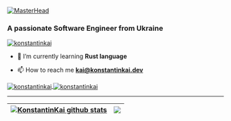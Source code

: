 [![MasterHead](https://github.com/user-attachments/assets/df684aa8-0d58-4090-b956-45c95229c561)](https://github.com/KonstantinKai)

<h3 align="left">A passionate Software Engineer from Ukraine</h3>

<p align="left"> <a href="https://github.com/ryo-ma/github-profile-trophy"><img src="https://github-profile-trophy.vercel.app/?username=konstantinkai&row=2&column=5&margin-w=15&margin-h=15" alt="konstantinkai" /></a> </p>

- 🌱 I’m currently learning **Rust language**

- 📫 How to reach me **kai@konstantinkai.dev**


<a href="https://github.com/KonstantinKai/uploadcare_client">
  <img align="center" src="https://github-readme-stats.vercel.app/api/pin/?username=KonstantinKai&repo=uploadcare_client" alt="konstantinkai" />
</a>


<a href="https://github.com/KonstantinKai/meta-injector">
  <img align="center" src="https://github-readme-stats.vercel.app/api/pin/?username=KonstantinKai&repo=meta-injector" alt="konstantinkai" />
</a>

___
| <a href="https://github.com/anuraghazra/github-readme-stats"><img align="center" src="https://github-readme-stats.vercel.app/api?username=KonstantinKai&show_icons=true&include_all_commits=true&hide_border=true&rank_icon=github" alt="KonstantinKai github stats" /></a> | <a href="https://github.com/anuraghazra/github-readme-stats"><img align="center" src="https://github-readme-stats.vercel.app/api/top-langs/?username=KonstantinKai&layout=compact&hide_border=true" /></a> |
| ------------- | ------------- |

<!--
**KonstantinKai/KonstantinKai** is a ✨ _special_ ✨ repository because its `README.md` (this file) appears on your GitHub profile.

Here are some ideas to get you started:

- 🔭 I’m currently working on ...
- 🌱 I’m currently learning ...
- 👯 I’m looking to collaborate on ...
- 🤔 I’m looking for help with ...
- 💬 Ask me about ...
- 📫 How to reach me: ...
- 😄 Pronouns: ...
- ⚡ Fun fact: ...
-->
